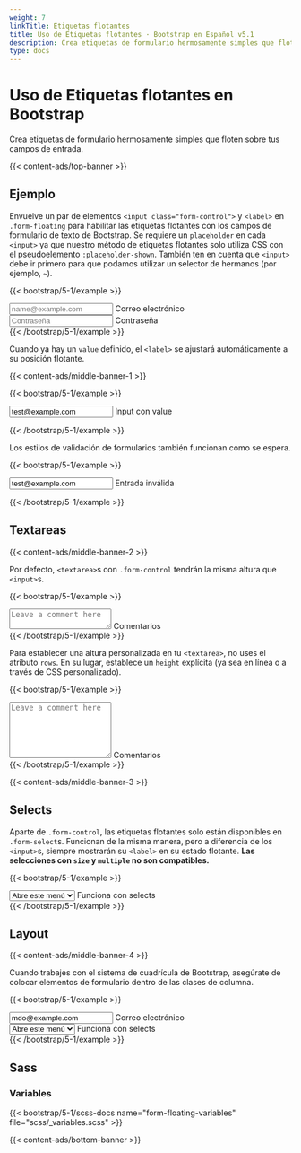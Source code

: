 ```yaml
---
weight: 7
linkTitle: Etiquetas flotantes
title: Uso de Etiquetas flotantes · Bootstrap en Español v5.1
description: Crea etiquetas de formulario hermosamente simples que floten sobre tus campos de entrada.
type: docs
---
```


# Uso de Etiquetas flotantes en Bootstrap

Crea etiquetas de formulario hermosamente simples que floten sobre tus campos de entrada.

{{< content-ads/top-banner >}}

## Ejemplo

Envuelve un par de elementos `<input class="form-control">` y `<label>` en `.form-floating` para habilitar las etiquetas flotantes con los campos de formulario de texto de Bootstrap. Se requiere un `placeholder` en cada `<input>` ya que nuestro método de etiquetas flotantes solo utiliza CSS con el pseudoelemento `:placeholder-shown`. También ten en cuenta que `<input>` debe ir primero para que podamos utilizar un selector de hermanos (por ejemplo, `~`).

{{< bootstrap/5-1/example >}}
<div class="form-floating mb-3">
  <input type="email" class="form-control" id="floatingInput" placeholder="name@example.com">
  <label for="floatingInput">Correo electrónico</label>
</div>
<div class="form-floating">
  <input type="password" class="form-control" id="floatingPassword" placeholder="Contraseña">
  <label for="floatingPassword">Contraseña</label>
</div>
{{< /bootstrap/5-1/example >}}

Cuando ya hay un `value` definido, el `<label>` se ajustará automáticamente a su posición flotante.

{{< content-ads/middle-banner-1 >}}

{{< bootstrap/5-1/example >}}
<form class="form-floating">
  <input type="email" class="form-control" id="floatingInputValue" placeholder="name@example.com" value="test@example.com">
  <label for="floatingInputValue">Input con value</label>
</form>
{{< /bootstrap/5-1/example >}}

Los estilos de validación de formularios también funcionan como se espera.

{{< bootstrap/5-1/example >}}
<form class="form-floating">
  <input type="email" class="form-control is-invalid" id="floatingInputInvalid" placeholder="name@example.com" value="test@example.com">
  <label for="floatingInputInvalid">Entrada inválida</label>
</form>
{{< /bootstrap/5-1/example >}}

## Textareas

{{< content-ads/middle-banner-2 >}}

Por defecto, `<textarea>`s con `.form-control` tendrán la misma altura que `<input>`s.

{{< bootstrap/5-1/example >}}
<div class="form-floating">
  <textarea class="form-control" placeholder="Leave a comment here" id="floatingTextarea"></textarea>
  <label for="floatingTextarea">Comentarios</label>
</div>
{{< /bootstrap/5-1/example >}}

Para establecer una altura personalizada en tu `<textarea>`, no uses el atributo `rows`. En su lugar, establece un `height` explícita (ya sea en línea o a través de CSS personalizado).

{{< bootstrap/5-1/example >}}
<div class="form-floating">
  <textarea class="form-control" placeholder="Leave a comment here" id="floatingTextarea2" style="height: 100px"></textarea>
  <label for="floatingTextarea2">Comentarios</label>
</div>
{{< /bootstrap/5-1/example >}}

{{< content-ads/middle-banner-3 >}}

## Selects

Aparte de `.form-control`, las etiquetas flotantes solo están disponibles en `.form-select`s. Funcionan de la misma manera, pero a diferencia de los `<input>`s, siempre mostrarán su `<label>` en su estado flotante. **Las selecciones con `size` y `multiple` no son compatibles.**

{{< bootstrap/5-1/example >}}
<div class="form-floating">
  <select class="form-select" id="floatingSelect" aria-label="Floating label select example">
    <option selected>Abre este menú</option>
    <option value="1">Uno</option>
    <option value="2">Dos</option>
    <option value="3">Tres</option>
  </select>
  <label for="floatingSelect">Funciona con selects</label>
</div>
{{< /bootstrap/5-1/example >}}

## Layout

{{< content-ads/middle-banner-4 >}}

Cuando trabajes con el sistema de cuadrícula de Bootstrap, asegúrate de colocar elementos de formulario dentro de las clases de columna.

{{< bootstrap/5-1/example >}}
<div class="row g-2">
  <div class="col-md">
    <div class="form-floating">
      <input type="email" class="form-control" id="floatingInputGrid" placeholder="name@example.com" value="mdo@example.com">
      <label for="floatingInputGrid">Correo electrónico</label>
    </div>
  </div>
  <div class="col-md">
    <div class="form-floating">
      <select class="form-select" id="floatingSelectGrid">
        <option selected>Abre este menú</option>
        <option value="1">Uno</option>
        <option value="2">Dos</option>
        <option value="3">Tres</option>
      </select>
      <label for="floatingSelectGrid">Funciona con selects</label>
    </div>
  </div>
</div>
{{< /bootstrap/5-1/example >}}

## Sass

### Variables

{{< bootstrap/5-1/scss-docs name="form-floating-variables" file="scss/_variables.scss" >}}

{{< content-ads/bottom-banner >}}
